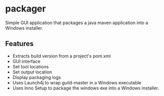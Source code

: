 # packager
Simple GUI application that packages a java maven application into a Windows installer.

## Features
- Extracts build version from a project's pom.xml
- GUI interface
- Set tool locations
- Set output location
- Display packaging logs
- Uses Launch4j to wrap guild-master in a Windows executable
- Uses Inno Setup to package the windows exe into a Windows installer.
